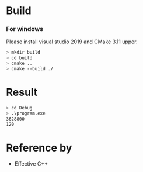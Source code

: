 # Build

### For windows
Please install visual studio 2019 and CMake 3.11 upper.
```bash
> mkdir build
> cd build
> cmake ..
> cmake --build ./
```

# Result
```bash
> cd Debug
> .\program.exe
3628800
120
```

# Reference by

- Effective C++